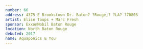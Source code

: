 ```yaml
---
number: 66
address: 4375 E Brookstown Dr. Baton? ?Rouge,? ?LA? ?70805
artist: Elise Toups + Marc Fresh
sponsor: ExxonMobil Baton Rouge
location: North Baton Rouge
debuted: 2017
name: Aquaponics & You
---
```

